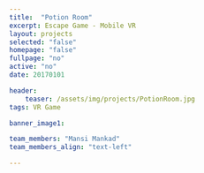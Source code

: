 ```yaml
---
title:  "Potion Room"
excerpt: Escape Game - Mobile VR
layout: projects   
selected: "false"
homepage: "false"
fullpage: "no"
active: "no"
date: 20170101

header:
    teaser: /assets/img/projects/PotionRoom.jpg
tags: VR Game

banner_image1:

team_members: "Mansi Mankad"
team_members_align: "text-left"

---
```

